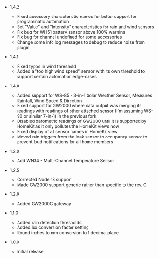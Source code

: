* 1.4.2
  * Fixed accessory characteristic names for better support for programmatic automation
  * Set "Value" and "Intensity" characteristics for rain and wind sensors
  * Fix bug for WH51 battery sensor above 100% warning
  * Fix bug for channel undefined for some accessories
  * Change some info log messages to debug to reduce noise from plugin

* 1.4.1
  * Fixed typos in wind threshold
  * Added a "too high wind speed" sensor with its own threshold to support certain automation edge-cases

* 1.4.0
  * Added support for WS-85 - 3-in-1 Solar Weather Sensor, Measures Rainfall, Wind Speed & Direction
  * Fixed support for GW2000 where data output was merging its readings with readings of other attached sensor (I'm assuming WS-90 or similar 7-in-1) in the previous fork
  * Disabled barometric readings of GW2000 until it is supported by HomeKit as it only pollutes the HomeKit views now
  * Fixed display of all sensor names in HomeKit view
  * Moved rain triggers from the leak sensor to occupancy sensor to prevent loud notifications for all home members

* 1.3.0
  * Add WN34 - Multi-Channel Temperature Sensor

* 1.2.5
  * Corrected Node 18 support
  * Made GW2000 support generic rather than specific to the rev. C

* 1.2.0
  * Added GW2000C gateway

* 1.1.0
  * Added rain detection thresholds
  * Added lux conversion factor setting
  * Round inches to mm conversion to 1 decimal place

* 1.0.0
  * Initial release
